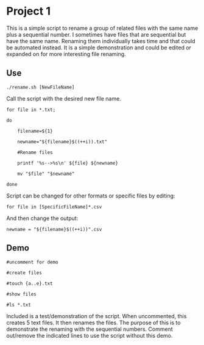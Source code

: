 # Project 1
This is a simple script to rename a group of related files with the same name plus a sequential number. I sometimes have files that are sequential but have the same name. Renaming them individually takes time and that could be automated instead. It is a simple demonstration and could be edited or expanded on for more interesting file renaming.
## Use
```
./rename.sh [NewFileName]
```
Call the script with the desired new file name.
```
for file in *.txt;

do

    filename=${1}

    newname="${filename}$((++i)).txt"

    #Rename files

    printf '%s-->%s\n' ${file} ${newname}

    mv "$file" "$newname"

done
```
Script can be changed for other formats or specific files by editing:
```
for file in [SpecificFileName]*.csv
```
And then change the output:
```
newname = "${filename}$((++i))".csv
```
## Demo
```
#uncomment for demo

#create files

#touch {a..e}.txt

#show files

#ls *.txt
```
Included is a test/demonstration of the script. When uncommented, this creates 5 text files. It then renames the files. The purpose of this is to demonstrate the renaming with the sequential numbers. Comment out/remove the indicated lines to use the script without this demo.
